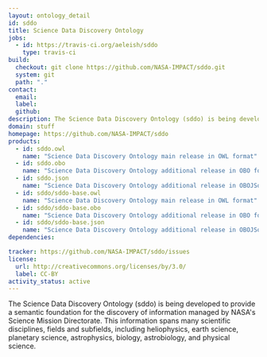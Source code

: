```yaml
---
layout: ontology_detail
id: sddo
title: Science Data Discovery Ontology
jobs:
  - id: https://travis-ci.org/aeleish/sddo
    type: travis-ci
build:
  checkout: git clone https://github.com/NASA-IMPACT/sddo.git
  system: git
  path: "."
contact:
  email: 
  label: 
  github: 
description: The Science Data Discovery Ontology (sddo) is being developed to provide a semantic foundation for the discovery of information managed by NASA's Science Mission Directorate.  This information spans many scientific disciplines, fields and subfields, including heliophysics, earth science, planetary science, astrophysics, biology, astrobiology, and physical science.  
domain: stuff
homepage: https://github.com/NASA-IMPACT/sddo
products:
  - id: sddo.owl
    name: "Science Data Discovery Ontology main release in OWL format"
  - id: sddo.obo
    name: "Science Data Discovery Ontology additional release in OBO format"
  - id: sddo.json
    name: "Science Data Discovery Ontology additional release in OBOJSon format"
  - id: sddo/sddo-base.owl
    name: "Science Data Discovery Ontology main release in OWL format"
  - id: sddo/sddo-base.obo
    name: "Science Data Discovery Ontology additional release in OBO format"
  - id: sddo/sddo-base.json
    name: "Science Data Discovery Ontology additional release in OBOJSon format"
dependencies:

tracker: https://github.com/NASA-IMPACT/sddo/issues
license:
  url: http://creativecommons.org/licenses/by/3.0/
  label: CC-BY
activity_status: active
---
```


The Science Data Discovery Ontology (sddo) is being developed to provide a semantic foundation for the discovery of information managed by NASA's Science Mission Directorate.  This information spans many scientific disciplines, fields and subfields, including heliophysics, earth science, planetary science, astrophysics, biology, astrobiology, and physical science.  

